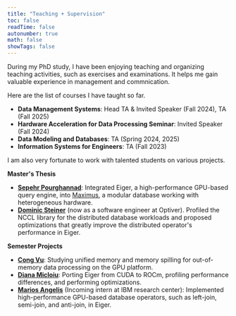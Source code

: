 ```yaml
---
title: "Teaching + Supervision"
toc: false
readTime: false
autonumber: true
math: false
showTags: false
---
```


During my PhD study, I have been enjoying teaching and organizing teaching activities,
such as exercises and examinations. 
It helps me gain valuable experience in management and commnication.

Here are the list of courses I have taught so far.

- **Data Management Systems**: Head TA & Invited Speaker (Fall 2024), TA (Fall 2025)
- **Hardware Acceleration for Data Processing Seminar**: Invited Speaker (Fall 2024)
- **Data Modeling and Databases**: TA (Spring 2024, 2025)
- **Information Systems for Engineers**: TA (Fall 2023)

I am also very fortunate to work with talented students on various projects.

**Master's Thesis**

- [**Sepehr Pourghannad**](https://ch.linkedin.com/in/sepehr-pourghannad): Integrated Eiger, a high-performance GPU-based query engine, into [Maximus](https://gitlab.inf.ethz.ch/PUB-SYSTEMS/eth-dataprocessing/Maximus), a modular database working with heterogeneous hardware.  
- [**Dominic Steiner**](https://nl.linkedin.com/in/dominic-steiner-ch) (now as a software engineer at Optiver). Profiled the NCCL library for the distributed database workloads and proposed optimizations that greatly improve the distributed operator's performance in Eiger.

**Semester Projects**

- [**Cong Vu**](https://vn.linkedin.com/in/ba-cong-vu-a38480212): Studying unified memory and memory spilling for out-of-memory data processing on the GPU platform.
- [**Diana Micloiu**](https://ch.linkedin.com/in/diana-micloiu-16b049248): Porting Eiger from CUDA to ROCm, profiling performance differences, and performing optimizations.
- [**Marios Angelis**](https://gr.linkedin.com/in/marios-g-angelis-233a46143) (Incoming intern at IBM research center): Implemented high-performance GPU-based database operators, such as left-join, semi-join, and anti-join, in Eiger.

